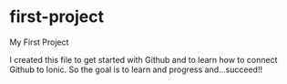 # first-project
My First Project

I created this file to get started with Github and to learn how to connect Github to Ionic.
So the goal is to learn and progress and...succeed!!
